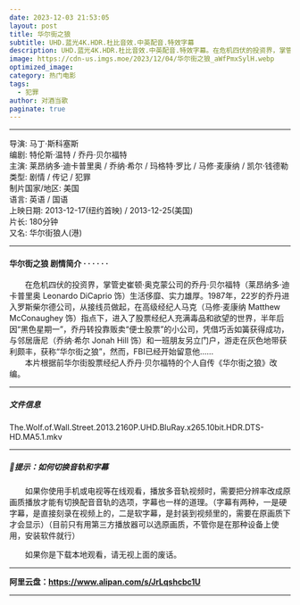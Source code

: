 ```yaml
---
date: 2023-12-03 21:53:05
layout: post
title: 华尔街之狼
subtitle: UHD.蓝光4K.HDR.杜比音效.中英配音.特效字幕
description: UHD.蓝光4K.HDR.杜比音效.中英配音.特效字幕。在危机四伏的投资界，掌管史崔顿·奥克蒙公司的乔丹·贝尔福特生活侈靡、实力雄厚。1987年，22岁的乔丹进入罗斯柴尔德公司，从接线员做起，在高级经纪人马克指点下，进入了股票经纪人充满毒品和欲望的世界...
image: https://cdn-us.imgs.moe/2023/12/04/华尔街之狼_aWfPmxSylH.webp
optimized_image: 
category: 热门电影
tags:
  - 犯罪
author: 对酒当歌
paginate: true
---
```


---

导演: 马丁·斯科塞斯  
编剧: 特伦斯·温特 / 乔丹·贝尔福特  
主演: 莱昂纳多·迪卡普里奥 / 乔纳·希尔 / 玛格特·罗比 / 马修·麦康纳 / 凯尔·钱德勒  
类型: 剧情 / 传记 / 犯罪  
制片国家/地区: 美国  
语言: 英语 / 国语  
上映日期: 2013-12-17(纽约首映) / 2013-12-25(美国)  
片长: 180分钟  
又名: 华尔街狼人(港)  

---

#### 华尔街之狼 剧情简介 · · · · · ·

　　在危机四伏的投资界，掌管史崔顿·奥克蒙公司的乔丹·贝尔福特（莱昂纳多·迪卡普里奥 Leonardo DiCaprio 饰）生活侈靡、实力雄厚。1987年，22岁的乔丹进入罗斯柴尔德公司，从接线员做起，在高级经纪人马克（马修·麦康纳 Matthew McConaughey 饰）指点下，进入了股票经纪人充满毒品和欲望的世界，半年后因“黑色星期一”，乔丹转投靠贩卖“便士股票”的小公司，凭借巧舌如簧获得成功，与邻居唐尼（乔纳·希尔 Jonah Hill 饰）和一班朋友另立门户，游走在灰色地带获利颇丰，获称“华尔街之狼”，然而，FBI已经开始留意他……  
　　本片根据前华尔街股票经纪人乔丹·贝尔福特的个人自传《华尔街之狼》改编。

---

##### 文件信息

The.Wolf.of.Wall.Street.2013.2160P.UHD.BluRay.x265.10bit.HDR.DTS-HD.MA5.1.mkv

---

##### 🔔提示：如何切换音轨和字幕

　　如果你使用手机或电视等在线观看，播放多音轨视频时，需要把分辨率改成原画质播放才能有切换配音音轨的选项，字幕也一样的道理。（字幕有两种，一是硬字幕，是直接刻录在视频上的，二是软字幕，是封装到视频里的，需要在原画质下才会显示）（目前只有用第三方播放器可以选原画质，不管你是在那种设备上使用，安装软件就行）

　　如果你是下载本地观看，请无视上面的废话。

---

**阿里云盘：<https://www.alipan.com/s/JrLqshcbc1U>**

---
